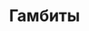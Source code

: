 ---
title: Гамбиты
menu: Гамбиты
description: '<p>Гамбит — это любой вербальный и невербальный материал, используемый с целью привлечения противоположного пола.</p> <p>Это ответ на вопросы: «О чем говорить с девушкой?», «Как познакомиться с женщиной?» — или: «Как познакомиться с мужчиной?» — здесь собран, структурирован и постоянно обновляется набор наполненных переключателями влечения опенеров, квалификаций, рутин и историй. Как для женщин, так и для мужчин. Ты можешь изменять их под свою личность и использовать, чтобы выглядеть привлекательно.</p>'
mm:
    -
        header: A
        desc: Привлечение
        link: '/taxonomy?name=category&val=Привлечение'
        ct: 20
        m3:
            -
                header: A1
                desc: Открыть
                link: '/taxonomy?name=tag&val=A1'
                text: 'Мужчина подходит к сету с [Direct](/taxonomy?name=tag&val=Direct "Прямая демонстрация интереса") или [Indirect](/taxonomy?name=tag&val=Indirect "Начало с нейтрального разговора") [Opener](/taxonomy?name=tag&val=Opener "Заготовленный материал"), получает [Hookpoint](/taxonomy?name=tag&val=Hookpoint "Точка в которой цель не хочет тебя отпускать").'
            -
                header: A2
                desc: 'IOI от цели'
                link: '/taxonomy?name=tag&val=A2'
                text: 'Мужчина дает [DHV](/taxonomy?name=tag&val=DHV "Демонстрация высокой значимости"), при этом демонстрируя [IOD](/taxonomy?name=tag&val=IOD "Отсутствие интереса к цели").'
            -
                header: A3
                desc: 'Ответный IOI'
                link: '/taxonomy?name=tag&val=A3'
                text: 'Мужчина вкладывается в общение, дает ответный [IOI](/taxonomy?name=tag&val=IOI "Демонстрация интереса") и делает [Move](/taxonomy?name=tag&val=Move "Переход с девушкой в другую область локации").'
    -
        header: C
        desc: Комфорт
        link: '/taxonomy?name=category&val=Комфорт'
        ct: 40
        m3:
            -
                header: C1
                desc: Беседа
                link: '/taxonomy?name=tag&val=C1'
                text: 'Дружеский диалог с активным использованием [Routine](/taxonomy?name=tag&val=Routine "Заготовленный материал"). Появляется чувство комфорта.'
            -
                header: C2
                desc: Связь
                link: '/taxonomy?name=tag&val=C2'
                text: 'Процесс пошел. Происходит [Kiss close](/taxonomy?name=tag&val=Kiss%20close "Поцелуй"). Сама фаза может длиться несколько свиданий.'
            -
                header: C3
                desc: Близость
                link: '/taxonomy?name=tag&val=C3'
                text: '[Bounce](/taxonomy?name=tag&val=Bounce "Перечещение с женщиной в другую локацию") или [Time bridge](/taxonomy?name=tag&val=Time%20bridge "Обмен контактами с целью встретиться в другое время") в место для секса.'
    -
        header: S
        desc: Влечение
        link: '/taxonomy?name=category&val=Влечение'
        ct: 60
        m3:
            -
                header: S1
                desc: Прелюдия
                link: '/taxonomy?name=tag&val=S1'
                text: 'Физическое продвижение в сторону секса'
            -
                header: S2
                desc: LMR
                link: '/taxonomy?name=tag&val=S2'
                text: '[LMR](/taxonomy?name=tag&val=LMR "Cопротивление женщины перед первым сексом c тобой") - сопротивление в последний момент'
            -
                header: S3
                desc: Секс
                link: '/taxonomy?name=tag&val=S3'
                text: 'Происходит секс.'
metadata:
    'og:description': 'Каталог гамбитов'
    'og:image' : 'https://begame.ru/user/pages/01.gambits/logo-card-ru.png'
    'og:site_name': Begame
    'og:title': 'Гамбиты'
    'og:url': 'https://begame.ru/gambits'
    description: 'Гамбит — это любой вербальный и невербальный материал, используемый с целью привлечения противоположного пола.'
---